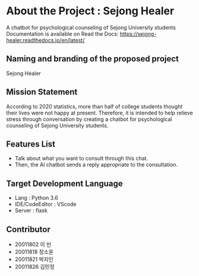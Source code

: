 # About the Project : Sejong Healer
A chatbot for psychological counseling of Sejong University students 
Documentation is available on Read the Docs: https://sejong-healer.readthedocs.io/en/latest/

## Naming and branding of the proposed project
Sejong Healer

## Mission Statement
According to 2020 statistics, more than half of college students thought their lives were not happy at present. Therefore, it is intended to help relieve stress through conversation by creating a chatbot for psychological counseling of Sejong University students.

## Features List
- Talk about what you want to consult through this chat.
- Then, the AI chatbot sends a reply appropriate to the consultation.

## Target Development Language
- Lang : Python 3.6
- IDE/CodeEditor : VScode
- Server : flask

## Contributor
- 20011802 이  빈
- 20011818 정소윤
- 20011821 박지인
- 20011826 김민정
